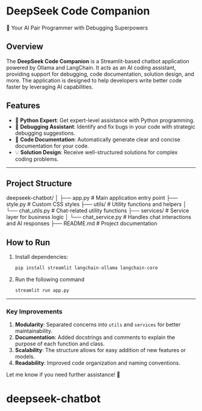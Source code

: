 # DeepSeek Code Companion

🚀 Your AI Pair Programmer with Debugging Superpowers

## Overview
The **DeepSeek Code Companion** is a Streamlit-based chatbot application powered by Ollama and LangChain. It acts as an AI coding assistant, providing support for debugging, code documentation, solution design, and more. The application is designed to help developers write better code faster by leveraging AI capabilities.

## Features
- 🐍 **Python Expert**: Get expert-level assistance with Python programming.
- 🐞 **Debugging Assistant**: Identify and fix bugs in your code with strategic debugging suggestions.
- 📝 **Code Documentation**: Automatically generate clear and concise documentation for your code.
- 💡 **Solution Design**: Receive well-structured solutions for complex coding problems.

---

## Project Structure

deepseek-chatbot/
│
├── app.py                # Main application entry point
├── style.py              # Custom CSS styles
├── utils/                # Utility functions and helpers
│   └── chat_utils.py     # Chat-related utility functions
├── services/             # Service layer for business logic
│   └── chat_service.py   # Handles chat interactions and AI responses
├── README.md             # Project documentation



## How to Run
1. Install dependencies:
   ```bash
   pip install streamlit langchain-ollama langchain-core
   ```
2. Run the following command
   ```bash
   streamlit run app.py
   ```

---

### **Key Improvements**
1. **Modularity**: Separated concerns into `utils` and `services` for better maintainability.
2. **Documentation**: Added docstrings and comments to explain the purpose of each function and class.
3. **Scalability**: The structure allows for easy addition of new features or models.
4. **Readability**: Improved code organization and naming conventions.

Let me know if you need further assistance! 🚀
# deepseek-chatbot

